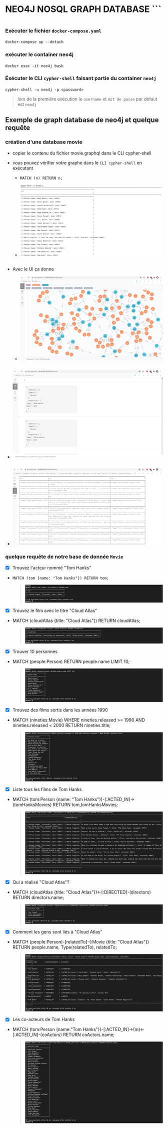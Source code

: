 # NEO4J NOSQL GRAPH DATABASE ```
```
```

### Exécuter le fichier `docker-compose.yaml`

`docker-compose up --detach`

### exécuter le container neo4j

`docker exec -it neo4j bash`

### Éxécuter le CLI `cypher-shell` faisant partie du container `neo4j`

`cypher-shell -u neo4j -p <password>`

> lors de la première exécution le `username` et `mot de passe` par défaut est `neo4j `

## Exemple de graph database de neo4j et quelque requête

### création d'une database movie

- copier le contenu du fichier movie.graphql dans le CLI cypher-shell

- vous pouvez vérifier votre graphe dans le `CLI cypher-shell` en exécutant

   - `MATCH (n) RETURN n;`
   
   - ![image](images/movie_cli.png)
   
```
```
- Avec le UI ça donne

   - ![image](images/graph_ui.png)
```
```
   - ![image](images/table_ui.png)
```
```
   - ![image](images/text_ui.png)

### quelque requête de notre base de donnée `Movie` 

- [x] Trouvez l'acteur nommé "Tom Hanks"

- `MATCH (tom {name: "Tom Hanks"}) RETURN tom;`

   > ![image](images/r1.png)

- [x] Trouvez le film avec le titre "Cloud Atlas"

- MATCH (cloudAtlas {title: "Cloud Atlas"}) RETURN cloudAtlas;
 
   > ![image](images/r2.png)

- [x] Trouver 10 personnes
 
- MATCH (people:Person) RETURN people.name LIMIT 10;
 
   > ![image](images/r3.png)

- [x] Trouvez des films sortis dans les années 1990

- MATCH (nineties:Movie) WHERE nineties.released >= 1990 AND nineties.released < 2000 RETURN nineties.title;
 
   > ![image](images/r4.png)

- [x] Liste tous les films de Tom Hanks 
 
- MATCH (tom:Person {name: "Tom Hanks"})-[:ACTED_IN]->(tomHanksMovies) RETURN tom,tomHanksMovies;
 
   > ![image](images/r5.png)

- [x] Qui a réalisé "Cloud Atlas"?

- MATCH (cloudAtlas {title: "Cloud Atlas"})<-[:DIRECTED]-(directors) RETURN directors.name;

   > ![image](images/r6.png) 
   
- [x] Comment les gens sont liés à "Cloud Atlas"

- MATCH (people:Person)-[relatedTo]-(:Movie {title: "Cloud Atlas"}) RETURN people.name, Type(relatedTo), relatedTo;

   > ![image](images/r7.png) 

- [x] Les co-acteurs de Tom Hanks

- MATCH (tom:Person {name:"Tom Hanks"})-[:ACTED_IN]->(m)<-[:ACTED_IN]-(coActors) RETURN coActors.name;

   > ![image](images/r8.png) 

